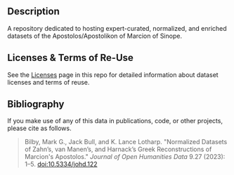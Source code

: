 ## Description

A repository dedicated to hosting expert-curated, normalized, and enriched datasets of the Apostolos/Apostolikon of Marcion of Sinope.

## Licenses & Terms of Re-Use

See the [Licenses](https://github.com/nauarchus/Marcion_Apostolos/blob/main/LICENSE.md) page in this repo for detailed information about dataset licenses and terms of reuse.

## Bibliography

If you make use of any of this data in publications, code, or other projects, please cite as follows.

> Bilby, Mark G., Jack Bull, and K. Lance Lotharp. "Normalized Datasets of Zahn’s, van Manen’s, and Harnack’s Greek Reconstructions of Marcion's Apostolos." *Journal of Open Humanities Data* 9.27 (2023): 1–5. [doi:10.5334/johd.122](https://doi.org/10.5334/johd.122)

